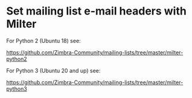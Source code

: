 # Set mailing list e-mail headers with Milter

For Python 2 (Ubuntu 18) see: 

https://github.com/Zimbra-Community/mailing-lists/tree/master/milter-python2

For Python 3 (Ubuntu 20 and up) see:

https://github.com/Zimbra-Community/mailing-lists/tree/master/milter-python3
